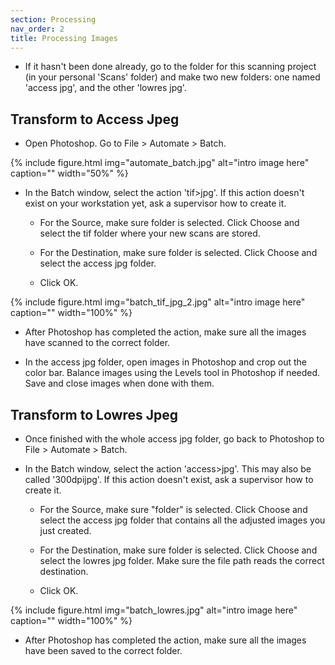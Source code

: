 ```yaml
---
section: Processing
nav_order: 2
title: Processing Images
---
```


- If it hasn't been done already, go to the folder for this scanning project (in your personal 'Scans' folder) and make two new folders: one named 'access jpg', and the other 'lowres jpg'. 

## Transform to Access Jpeg

- Open Photoshop. Go to File > Automate > Batch. 

{% include figure.html img="automate_batch.jpg" alt="intro image here" caption="" width="50%" %}

- In the Batch window, select the action 'tif>jpg'. If this action doesn't exist on your workstation yet, ask a supervisor how to create it. 

    - For the Source, make sure folder is selected. Click Choose and select the tif folder where your new scans are stored.

    - For the Destination, make sure folder is selected. Click Choose and select the access jpg folder. 

    - Click OK.

{% include figure.html img="batch_tif_jpg_2.jpg" alt="intro image here" caption="" width="100%" %}

- After Photoshop has completed the action, make sure all the images have scanned to the correct folder. 

- In the access jpg folder, open images in Photoshop and crop out the color bar. Balance images using the Levels tool in Photoshop if needed. Save and close images when done with them. 

## Transform to Lowres Jpeg

- Once finished with the whole access jpg folder, go back to Photoshop to File > Automate > Batch. 

- In the Batch window, select the action 'access>jpg'. This may also be called '300dpijpg'. If this action doesn't exist, ask a supervisor how to create it.
    - For the Source, make sure "folder" is selected. Click Choose and select the access jpg folder that contains all the adjusted images you just created. 

    - For the Destination, make sure folder is selected. Click Choose and select the lowres jpg folder. Make sure the file path reads the correct destination. 

    - Click OK.

{% include figure.html img="batch_lowres.jpg" alt="intro image here" caption="" width="100%" %}

- After Photoshop has completed the action, make sure all the images have been saved to the correct folder.